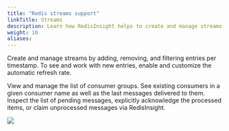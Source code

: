 ```yaml
---
title: "Redis streams support"
linkTitle: Streams
description: Learn how RedisInsight helps to create and manage streams
weight: 10
aliases:
---
```


Create and manage streams by adding, removing, and filtering entries per timestamp. To see and work with new entries, enable and customize the automatic refresh rate.

View and manage the list of consumer groups. See existing consumers in a given consumer name as well as the last messages delivered to them. Inspect the list of pending messages, explicitly acknowledge the processed items, or claim unprocessed messages via RedisInsight.

<img src="../../images/streams.png">